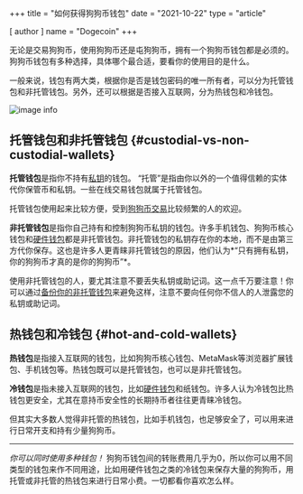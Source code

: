 +++
title = "如何获得狗狗币钱包"
date = "2021-10-22"
type = "article"

[ author ]
  name = "Dogecoin"
+++

无论是交易狗狗币，使用狗狗币还是屯狗狗币，拥有一个狗狗币钱包都是必须的。狗狗币钱包有多种选择，具体哪个最合适，要看你的使用目的是什么。

一般来说，钱包有两大类，根据你是否是钱包密码的唯一所有者，可以分为托管钱包和非托管钱包。另外，还可以根据是否接入互联网，分为热钱包和冷钱包。

![image info](/assets/images/dogepedia/4.png)
## 托管钱包和非托管钱包 {#custodial-vs-non-custodial-wallets}

**托管钱包**是指你不持有[私钥](/zh-cn/dogepedia/articles/how-to-backup-a-wallet)的钱包。 “托管”是指由你以外的一个值得信赖的实体代你保管币和私钥。一些在线交易钱包就属于托管钱包。

托管钱包使用起来比较方便，受到[狗狗币交易](/zh-cn/dogepedia/articles/get-dogecoin)比较频繁的人的欢迎。

**非托管钱包**是指你自己持有和控制狗狗币私钥的钱包。许多手机钱包、狗狗币核心钱包和[硬件钱包](/zh-cn/dogepedia/articles/dogecoin-hardware-wallets)都是非托管钱包。非托管钱包的私钥存在你的本地，而不是由第三方代你保存。这也是许多人更青睐非托管钱包的原因，他们认为*“只有拥有私钥，你的狗狗币才真的是你的狗狗币”*。

使用非托管钱包的人，要尤其注意不要丢失私钥或助记词。这一点千万要注意！你可以通过[备份你的非托管钱包](/zh-cn/dogepedia/articles/how-to-backup-a-wallet)来避免这样，注意不要向任何你不信人的人泄露您的私钥或助记词。

## 热钱包和冷钱包 {#hot-and-cold-wallets}

**热钱包**是指接入互联网的钱包，比如狗狗币核心钱包、MetaMask等浏览器扩展钱包、手机钱包等。热钱包既可以是托管钱包，也可以是非托管钱包。

**冷钱包**是指未接入互联网的钱包，比如[硬件钱包](/zh-cn/dogepedia/articles/dogecoin-hardware-wallets)和纸钱包。许多人认为冷钱包比热钱包更安全，尤其在意持币安全性的长期持币者往往更青睐冷钱包。

但其实大多数人觉得非托管的热钱包，比如手机钱包，也足够安全了，可以用来进行日常开支和持有少量狗狗币。

***

*你可以同时使用多种钱包！* 狗狗币钱包间的转账费用几乎为0，所以你可以用不同类型的钱包来作不同用途，比如用硬件钱包之类的冷钱包来保存大量的狗狗币，用托管或非托管的热钱包来进行日常小费。一切都看你喜欢怎么样。
